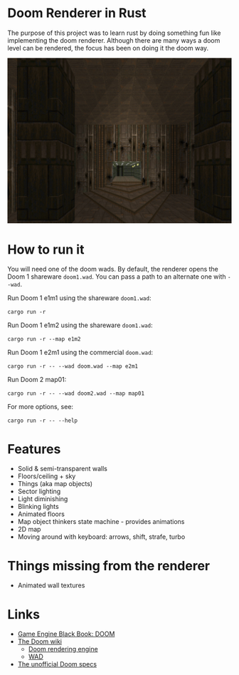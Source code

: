 # Doom Renderer in Rust

The purpose of this project was to learn rust by doing something fun like implementing the doom renderer. Although there are many ways a doom level can be rendered, the focus has been on doing it the doom way.

![screenshot](screenshot1.png)

# How to run it

You will need one of the doom wads. By default, the renderer opens the Doom 1 shareware `doom1.wad`. You can pass a path to an alternate one with `--wad`.

Run Doom 1 e1m1 using the shareware `doom1.wad`:
```
cargo run -r
```

Run Doom 1 e1m2 using the shareware `doom1.wad`:
```
cargo run -r --map e1m2
```

Run Doom 1 e2m1 using the commercial `doom.wad`:
```
cargo run -r -- --wad doom.wad --map e2m1
```

Run Doom 2 map01:
```
cargo run -r -- --wad doom2.wad --map map01
```

For more options, see:
```
cargo run -r -- --help
```

# Features
- Solid & semi-transparent walls
- Floors/ceiling + sky
- Things (aka map objects)
- Sector lighting
- Light diminishing
- Blinking lights
- Animated floors
- Map object thinkers state machine - provides animations
- 2D map
- Moving around with keyboard: arrows, shift, strafe, turbo

# Things missing from the renderer
- Animated wall textures

# Links
- [Game Engine Black Book: DOOM](https://archive.org/details/gebbdoome)
- [The Doom wiki](https://doomwiki.org/wiki/Entryway)
    - [Doom rendering engine](https://doomwiki.org/wiki/Doom_rendering_engine)
    - [WAD](https://doomwiki.org/wiki/WAD)
- [The unofficial Doom specs](https://www.gamers.org/dhs/helpdocs/dmsp1666.html)
